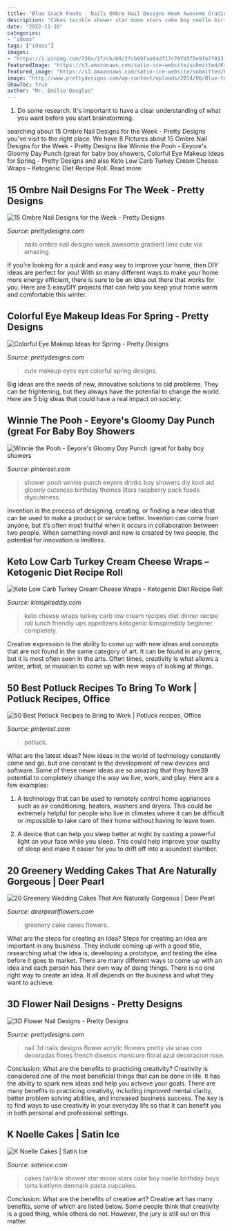```yaml
---
title: "Blue Snack Foods : Nails Ombre Nail Designs Week Awesome Gradient Lime Cute Via Amazing"
description: "Cakes twinkle shower star moon stars cake boy noelle birthday boys torta kaitlynn denmark pasta cupcakes"
date: "2022-11-10"
categories:
- "ideas"
tags: ["ideas"]
images:
- "https://i.pinimg.com/736x/2f/cb/69/2fcb69fae04df17c70f45f5e9fe7f813.jpg"
featuredImage: "https://s3.amazonaws.com/satin-ice-website/submitted/Kaitlynn-Denmark-K-Noelle-Cakes-Birthday-Baby-9.jpg?mtime=20180103165118"
featured_image: "https://s3.amazonaws.com/satin-ice-website/submitted/Kaitlynn-Denmark-K-Noelle-Cakes-Birthday-Baby-9.jpg?mtime=20180103165118"
image: "http://www.prettydesigns.com/wp-content/uploads/2014/06/Blue-to-Green-Nails.jpg"
ShowToc: true
author: "Mr. Emilio Douglas"
---
```



1. Do some research. It's important to have a clear understanding of what you want before you start brainstorming.

	

		
searching about 15 Ombre Nail Designs for the Week - Pretty Designs you've visit to the right place. We have 8 Pictures about 15 Ombre Nail Designs for the Week - Pretty Designs like Winnie the Pooh - Eeyore&#039;s Gloomy Day Punch (great for baby boy showers, Colorful Eye Makeup Ideas for Spring - Pretty Designs and also Keto Low Carb Turkey Cream Cheese Wraps – Ketogenic Diet Recipe Roll. Read more:
		
    
## 15 Ombre Nail Designs For The Week - Pretty Designs

<img loading=lazy src="http://www.prettydesigns.com/wp-content/uploads/2014/06/Blue-to-Green-Nails.jpg" onerror="this.onerror=null;this.src='https://tse1.mm.bing.net/th?id=OIP.6ArnFwQm_jbrX_KCQNtL8QHaHY&amp;pid=15.1';" alt="15 Ombre Nail Designs for the Week - Pretty Designs">

_Source: prettydesigns.com_

>nails ombre nail designs week awesome gradient lime cute via amazing. 

	

If you're looking for a quick and easy way to improve your home, then DIY ideas are perfect for you! With so many different ways to make your home more energy efficient, there is sure to be an idea out there that works for you. Here are 5 easyDIY projects that can help you keep your home warm and comfortable this winter.

    
## Colorful Eye Makeup Ideas For Spring - Pretty Designs

<img loading=lazy src="http://www.prettydesigns.com/wp-content/uploads/2014/04/Cute-Blue-Eyes.jpg" onerror="this.onerror=null;this.src='https://tse2.mm.bing.net/th?id=OIP.x4f_9tmPHsh2rjrkp9om-AHaGx&amp;pid=15.1';" alt="Colorful Eye Makeup Ideas for Spring - Pretty Designs">

_Source: prettydesigns.com_

>cute makeup eyes eye colorful spring designs. 

	

Big ideas are the seeds of new, innovative solutions to old problems. They can be frightening, but they always have the potential to change the world. Here are 5 big ideas that could have a real impact on society:

    
## Winnie The Pooh - Eeyore&#039;s Gloomy Day Punch (great For Baby Boy Showers

<img loading=lazy src="https://i.pinimg.com/736x/2f/cb/69/2fcb69fae04df17c70f45f5e9fe7f813.jpg" onerror="this.onerror=null;this.src='https://tse4.mm.bing.net/th?id=OIP.-XQe0rbnZ2_Fumk-FwWopAHaLH&amp;pid=15.1';" alt="Winnie the Pooh - Eeyore&#039;s Gloomy Day Punch (great for baby boy showers">

_Source: pinterest.com_

>shower pooh winnie punch eeyore drinks boy showers diy kool aid gloomy cuteness birthday themes liters raspberry pack foods diycuteness. 

	

Invention is the process of designing, creating, or finding a new idea that can be used to make a product or service better. Invention can come from anyone, but it’s often most fruitful when it occurs in collaboration between two people. When something novel and new is created by two people, the potential for innovation is limitless.

    
## Keto Low Carb Turkey Cream Cheese Wraps – Ketogenic Diet Recipe Roll

<img loading=lazy src="https://kimspireddiy.com/wp-content/uploads/2020/08/keto-turkey-cream-cheese-wraps-1-1.jpg" onerror="this.onerror=null;this.src='https://tse2.mm.bing.net/th?id=OIP.HhoNLrCuIxkVR_wogDxoqQHaLH&amp;pid=15.1';" alt="Keto Low Carb Turkey Cream Cheese Wraps – Ketogenic Diet Recipe Roll">

_Source: kimspireddiy.com_

>keto cheese wraps turkey carb low cream recipes diet dinner recipe roll lunch friendly ups appetizers ketogenic kimspireddiy beginner completely. 

	

Creative expression is the ability to come up with new ideas and concepts that are not found in the same category of art. It can be found in any genre, but it is most often seen in the arts. Often times, creativity is what allows a writer, artist, or musician to come up with new ways of looking at things.

    
## 50 Best Potluck Recipes To Bring To Work | Potluck Recipes, Office

<img loading=lazy src="https://i.pinimg.com/736x/26/79/4d/26794daa0b885eba3eccada702ebd78b.jpg" onerror="this.onerror=null;this.src='https://tse4.mm.bing.net/th?id=OIP.U5Qp3TmETxlxIBJnrijg2wHaLH&amp;pid=15.1';" alt="50 Best Potluck Recipes to Bring to Work | Potluck recipes, Office">

_Source: pinterest.com_

>potluck. 

	

What are the latest ideas?
New ideas in the world of technology constantly come and go, but one constant is the development of new devices and software. Some of these newer ideas are so amazing that they have39 potential to completely change the way we live, work, and play. Here are a few examples:
1. A technology that can be used to remotely control home appliances such as air conditioning, heaters, washers and dryers. This could be extremely helpful for people who live in climates where it can be difficult or impossible to take care of their home without having to leave town.

2. A device that can help you sleep better at night by casting a powerful light on your face while you sleep. This could help improve your quality of sleep and make it easier for you to drift off into a soundest slumber.


    
## 20 Greenery Wedding Cakes That Are Naturally Gorgeous | Deer Pearl

<img loading=lazy src="http://www.deerpearlflowers.com/wp-content/uploads/2018/01/Greenery-wedding-cake-idea-16.jpg" onerror="this.onerror=null;this.src='https://tse2.mm.bing.net/th?id=OIP.032reg3QQMJ79coHF7kF-wHaLG&amp;pid=15.1';" alt="20 Greenery Wedding Cakes That Are Naturally Gorgeous | Deer Pearl">

_Source: deerpearlflowers.com_

>greenery cake cakes flowers. 

	

What are the steps for creating an idea?
Steps for creating an idea are important in any business. They include coming up with a good title, researching what the idea is, developing a prototype, and testing the idea before it goes to market. 
There are many different ways to come up with an idea and each person has their own way of doing things. There is no one right way to create an idea. It all depends on the business and what they want to achieve.

    
## 3D Flower Nail Designs - Pretty Designs

<img loading=lazy src="http://www.prettydesigns.com/wp-content/uploads/2014/07/Blue-Nails1.jpg" onerror="this.onerror=null;this.src='https://tse1.mm.bing.net/th?id=OIP.eZvL7tmTXA7OdjUkIRRcqAHaJ4&amp;pid=15.1';" alt="3D Flower Nail Designs - Pretty Designs">

_Source: prettydesigns.com_

>nail 3d nails designs flower acrylic flowers pretty via unas con decoradas flores french disenos manicure floral azul decoracion rose. 

	

Conclusion: What are the benefits to practicing creativity?
Creativity is considered one of the most beneficial things that can be done in life. It has the ability to spark new ideas and help you achieve your goals. There are many benefits to practicing creativity, including improved mental clarity, better problem solving abilities, and increased business success. The key is to find ways to use creativity in your everyday life so that it can benefit you in both personal and professional settings.

    
## K Noelle Cakes | Satin Ice

<img loading=lazy src="https://s3.amazonaws.com/satin-ice-website/submitted/Kaitlynn-Denmark-K-Noelle-Cakes-Birthday-Baby-9.jpg?mtime=20180103165118" onerror="this.onerror=null;this.src='https://tse2.mm.bing.net/th?id=OIP.EgMEEDyFlAo0-ZGUuY5ioAHaLH&amp;pid=15.1';" alt="K Noelle Cakes | Satin Ice">

_Source: satinice.com_

>cakes twinkle shower star moon stars cake boy noelle birthday boys torta kaitlynn denmark pasta cupcakes. 

	

Conclusion: What are the benefits of creative art?
Creative art has many benefits, some of which are listed below. Some people think that creativity is a good thing, while others do not. However, the jury is still out on this matter.

